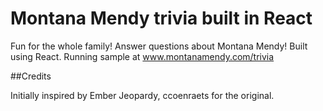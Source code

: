 # Montana Mendy trivia built in React 

Fun for the whole family! Answer questions about Montana Mendy! Built using React. Running sample at www.montanamendy.com/trivia

##Credits

Initially inspired by Ember Jeopardy, ccoenraets for the original. 
